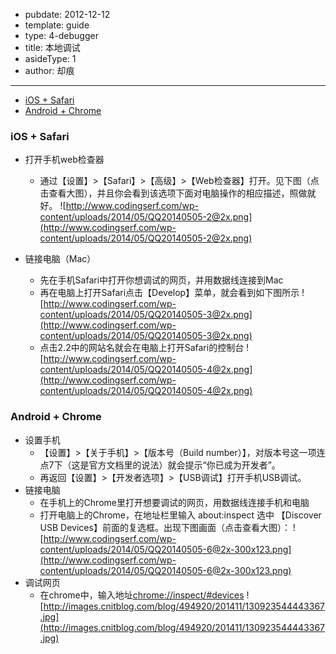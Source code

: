- pubdate: 2012-12-12
- template: guide
- type: 4-debugger
- title: 本地调试
- asideType: 1
- author: 却痕

---

- [iOS + Safari](#ios-safari)
- [Android + Chrome](#android-chrome)

### iOS + Safari

- 打开手机web检查器

  - 通过【设置】>【Safari】>【高级】>【Web检查器】打开。见下图（点击查看大图），并且你会看到该选项下面对电脑操作的相应描述，照做就好。 ![http://www.codingserf.com/wp-content/uploads/2014/05/QQ20140505-2@2x.png](http://www.codingserf.com/wp-content/uploads/2014/05/QQ20140505-2@2x.png)

- 链接电脑（Mac）

  - 先在手机Safari中打开你想调试的网页，并用数据线连接到Mac
  - 再在电脑上打开Safari点击【Develop】菜单，就会看到如下图所示 ![http://www.codingserf.com/wp-content/uploads/2014/05/QQ20140505-3@2x.png](http://www.codingserf.com/wp-content/uploads/2014/05/QQ20140505-3@2x.png)
  - 点击2.2中的网站名就会在电脑上打开Safari的控制台 ![http://www.codingserf.com/wp-content/uploads/2014/05/QQ20140505-4@2x.png](http://www.codingserf.com/wp-content/uploads/2014/05/QQ20140505-4@2x.png)

### Android + Chrome

- 设置手机
  - 【设置】>【关于手机】>【版本号（Build number）】，对版本号这一项连点7下（这是官方文档里的说法）就会提示“你已成为开发者”。
  - 再返回【设置】>【开发者选项】>【USB调试】打开手机USB调试。
- 链接电脑
  - 在手机上的Chrome里打开想要调试的网页，用数据线连接手机和电脑
  - 打开电脑上的Chrome，在地址栏里输入 about:inspect 选中 【Discover USB Devices】前面的复选框。出现下图画面（点击查看大图）： ![http://www.codingserf.com/wp-content/uploads/2014/05/QQ20140505-6@2x-300x123.png](http://www.codingserf.com/wp-content/uploads/2014/05/QQ20140505-6@2x-300x123.png)
- 调试网页
  - 在chrome中，输入地址[chrome://inspect/#devices](chrome://inspect/#devices) ![http://images.cnitblog.com/blog/494920/201411/130923544443367.jpg](http://images.cnitblog.com/blog/494920/201411/130923544443367.jpg)
